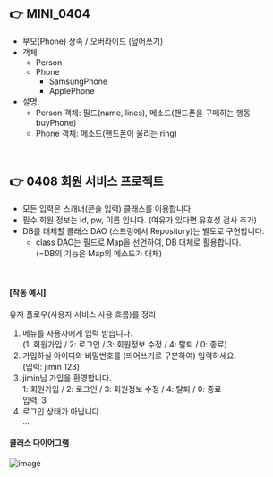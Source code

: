 ## 👉 MINI_0404
- 부모(Phone) 상속 / 오버라이드 (덮어쓰기)
- 객체
  - Person
  - Phone
    - SamsungPhone
    - ApplePhone
- 설명:
  - Person 객체: 필드(name, lines), 메소드(핸드폰을 구매하는 행동 buyPhone)
  - Phone 객체: 메소드(핸드폰이 울리는 ring)
<br>


## 👉 0408 회원 서비스 프로젝트
- 모든 입력은 스캐너(콘솔 입력) 클래스를 이용합니다.
- 필수 회원 정보는 id, pw, 이름 입니다. (여유가 있다면 유효성 검사 추가)
- DB를 대체할 클래스 DAO (스프링에서 Repository)는 별도로 구현합니다.
  - class DAO는 필드로 Map을 선언하여, DB 대체로 활용합니다. <br>
    (=DB의 기능은 Map의 메소드가 대체) <br>

<br>

 #### [작동 예시]
  유저 플로우(사용자 서비스 사용 흐름)를 정리
  1. 메뉴를 사용자에게 입력 받습니다. <br>
      (1: 회원가입 / 2: 로그인 / 3: 회원정보 수정 / 4: 탈퇴 / 0: 종료)
  2. 가입하실 아이디와 비밀번호를 (띄어쓰기로 구분하여) 입력하세요. <br>
      (입력: jimin 123)
  3. jimin님 가입을 환영합니다. <br>
      1: 회원가입 / 2: 로그인 / 3: 회원정보 수정 / 4: 탈퇴 / 0: 종료 <br>
      입력: 3
  4. 로그인 상태가 아닙니다. <br>
  …

  #### 클래스 다이어그램
  ![image](https://github.com/jiminpark23/PDA3_java/assets/122578483/dda5876b-7d63-4b5a-9bfc-8a5d8095a483)

